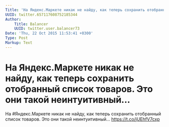 ```yaml
---
Title: 'На Яндекс.Маркете никак не найду, как теперь сохранить отобранный список товаров. Это они такой неинтуитивный...'
UUID: twitter.657117608752185344
Author:
    Title: Balancer
    UUID: twitter.user.balancer73
Date: 'Thu, 22 Oct 2015 11:53:41 +0300'
Type: Post
Markup: Text
---
```


# На Яндекс.Маркете никак не найду, как теперь сохранить отобранный список товаров. Это они такой неинтуитивный...

На #Яндекс.Маркете никак не найду, как теперь сохранить
отобранный список товаров. Это они такой неинтуитивный...
https://t.co/jUEhfV7cxp
